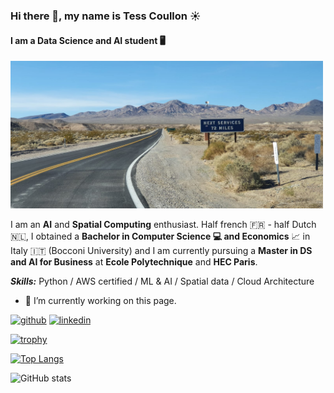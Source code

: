 ### Hi there 👋, my name is Tess Coullon ☀️
#### I am a Data Science and AI student 🖥️

<img src="https://raw.githubusercontent.com/tesscln/tesscln/refs/heads/main/ACCU4692.jpg" alt="I am a Data Science and AI student" width="500"/>

I am an **AI** and **Spatial Computing** enthusiast. Half french 🇫🇷 - half Dutch 🇳🇱, I obtained a **Bachelor in Computer Science 💻 and Economics** 📈 in Italy 🇮🇹 (Bocconi University) and I am currently pursuing a **Master in DS and AI for Business** at **Ecole Polytechnique** and **HEC Paris**.

***Skills:*** Python / AWS certified / ML & AI / Spatial data / Cloud Architecture

- 🔭 I’m currently working on this page. 


[<img src='https://cdn.jsdelivr.net/npm/simple-icons@3.0.1/icons/github.svg' alt='github' height='40'>](https://github.com/tesscln)  [<img src='https://cdn.jsdelivr.net/npm/simple-icons@3.0.1/icons/linkedin.svg' alt='linkedin' height='40'>](https://www.linkedin.com/in/tesscoullon/)  

[![trophy](https://github-profile-trophy.vercel.app/?username=tesscln)](https://github.com/ryo-ma/github-profile-trophy)

[![Top Langs](https://github-readme-stats.vercel.app/api/top-langs/?username=tesscln)](https://github.com/anuraghazra/github-readme-stats)

![GitHub stats](https://github-readme-stats.vercel.app/api?username=tesscln&show_icons=true&count_private=true)  



